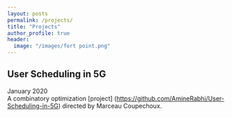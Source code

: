 ```yaml
---
layout: posts
permalink: /projects/
title: "Projects"
author_profile: true
header:
  image: "/images/fort point.png"
---
```



## User Scheduling in 5G
January 2020 \
A combinatory optimization [project] (https://github.com/AmineRabhi/User-Scheduling-in-5G) directed by Marceau Coupechoux. 

